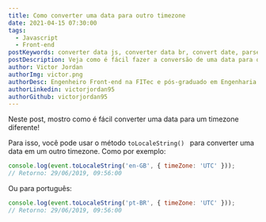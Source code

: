```yaml
---
title: Como converter uma data para outro timezone
date: 2021-04-15 07:30:00
tags:
  - Javascript
  - Front-end
postKeywords: converter data js, converter data br, convert date, parse date, toLocaleString, javascript, front-end
postDescription: Veja como é fácil fazer a conversão de uma data para qualquer outro timezone com javascript!
author: Victor Jordan
authorImg: victor.png
authorDesc: Engenheiro Front-end na FITec e pós-graduado em Engenharia de Software pela PUC-MG e formado em Banco de Dados pela Fatec, apaixonado por usabilidade, performance e UX!
authorLinkedin: victorjordan95
authorGithub: victorjordan95
---
```


Neste post, mostro como é fácil converter uma data para um timezone diferente!

<!-- more -->

Para isso, você pode usar o método `toLocaleString() ` para converter uma data em um outro timezone.
Como por exemplo: 

```javascript
console.log(event.toLocaleString('en-GB', { timeZone: 'UTC' })); 
// Retorno: 29/06/2019, 09:56:00
```

Ou para português:

```javascript
console.log(event.toLocaleString('pt-BR', { timeZone: 'UTC' })); 
// Retorno: 29/06/2019, 09:56:00
```
